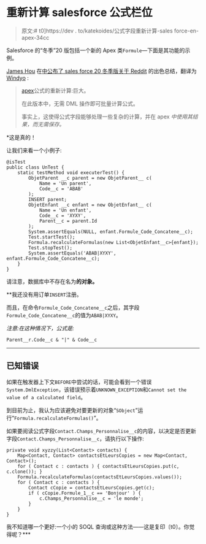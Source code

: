 # 重新计算 salesforce 公式栏位

> 原文:# t0]https://dev . to/katekoides/公式字段重新计算-sales force-en-apex-34cc

Salesforce 的“冬季”20 版包括一个新的 Apex 类`Formule`—下面是其功能的示例。

[James Hou](https://github.com/tsalb) 在[中公布了 sales force 20 冬季版关于 Reddit](https://old.reddit.com/r/salesforce/comments/d1qc3r/winter_20_release_notes_abridged_edition/) 的出色总结，翻译为 [Windyo](https://github.com/Windyo) :

> [apex](http://releasenotes.docs.salesforce.com/en-us/winter20/release-notes/rn_apex_new_classes_methods.htm#rn_apex_new_classes_methods_new_classes)公式的重新计算:巨大。
> 
> 在此版本中，无需 DML 操作即可批量计算公式。
> 
> 事实上，这使得公式字段能够处理一些复杂的计算，并在 apex *中使用其结果，而无需保存。*

 *这是真的！

让我们来看一个小例子:

```
@isTest
public class UnTest {
    static testMethod void executerTest() {
        ObjetParent __c parent = new ObjetParent__ c(
            Name = 'Un parent',
            Code__c = 'ABAB'
        );
        INSERT parent;
        ObjetEnfant __c enfant = new ObjetEnfant__ c(
            Name = 'Un enfant',
            Code__c = 'XYXY',
            Parent__c = parent.Id
        );
        System.assertEquals(NULL, enfant.Formule_Code_Concatene__c);
        Test.startTest();
        Formula.recalculateFormulas(new List<ObjetEnfant__c>{enfant});
        Test.stopTest();
        System.assertEquals('ABAB|XYXY', enfant.Formule_Code_Concatene__c);
    }
} 
```

请注意，数据库中不存在名为**的对象。**

 **我还没有用订单`INSERT`注册。

而且，在命令`Formule_Code_Concatene__c`之后，其字段`Formule_Code_Concatene__c`的值为`ABAB|XYXY`。

*注意:在这种情况下，公式是:*

```
Parent__r.Code__c & "|" & Code__c 
```

* * *

## [](#erreur-connu)已知错误

如果在触发器上下文`BEFORE`中尝试的话，可能会看到一个错误`System.DmlException`，该错误预示着`UNKNOWN_EXCEPTION`和`Cannot set the value of a calculated field`。

到目前为止，我认为应该避免对要更新的对象“`SObject`”运行“`Formula.recalculateFormulas()`”。

如果要阅读公式字段`Contact.Champs_Personnalise__c`的内容，以决定是否更新字段`Contact.Champs_Personnalise__c`，请执行以下操作:

```
private void xyzzy(List<Contact> contacts) {
    Map<Contact, Contact> contactsEtLeursCopies = new Map<Contact, Contact>();
    for ( Contact c : contacts ) { contactsEtLeursCopies.put(c, c.clone()); }
    Formula.recalculateFormulas(contactsEtLeursCopies.values());
    for ( Contact c : contacts ) {
        Contact cCopie = contactsEtLeursCopies.get(c);
        if ( cCopie.Formule_1__c == 'Bonjour' ) {
            c.Champs_Personnalise__c = 'le monde';
        }
    }
} 
```

我不知道哪一个更好:一个小的 SOQL 查询或这种方法——这是复印〔t0〕。你觉得呢？***